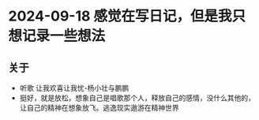# 2024-09-18 感觉在写日记，但是我只想记录一些想法
## 关于
- 听歌 让我欢喜让我忧-杨小壮与鹏鹏
- 挺好，就是放松，想象自己是唱歌那个人，释放自己的感情，没什么其他的，让自己的精神在想象放飞。逃逸现实遨游在精神世界
